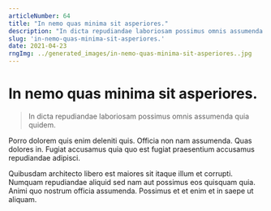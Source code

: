```yaml
---
articleNumber: 64
title: "In nemo quas minima sit asperiores."
description: "In dicta repudiandae laboriosam possimus omnis assumenda quia quidem."
slug: 'in-nemo-quas-minima-sit-asperiores.'
date: 2021-04-23
rngImg: ../generated_images/in-nemo-quas-minima-sit-asperiores..jpg
---
```


# In nemo quas minima sit asperiores.

> In dicta repudiandae laboriosam possimus omnis assumenda quia quidem.

Porro dolorem quis enim deleniti quis. Officia non nam assumenda. Quas dolores in. Fugiat accusamus quia quo est fugiat praesentium accusamus repudiandae adipisci.
 Quibusdam architecto libero est maiores sit itaque illum et corrupti. Numquam repudiandae aliquid sed nam aut possimus eos quisquam quia. Animi quo nostrum officia assumenda. Possimus et et enim et in saepe ut aliquam.
